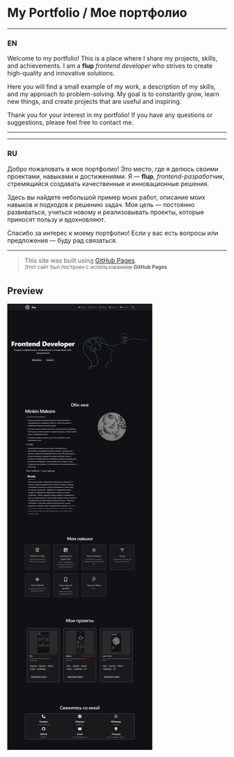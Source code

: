 
# My Portfolio / Мое портфолио

---

### EN

Welcome to my portfolio! This is a place where I share my projects, skills, and achievements. I am a **flup** _frontend developer_ who strives to create high-quality and innovative solutions.

Here you will find a small example of my work, a description of my skills, and my approach to problem-solving. My goal is to constantly grow, learn new things, and create projects that are useful and inspiring.

Thank you for your interest in my portfolio! If you have any questions or suggestions, please feel free to contact me.


---

---

### RU

Добро пожаловать в мое портфолио! Это место, где я делюсь своими проектами, навыками и достижениями. Я — **flup**, _frontend-разработчик_, стремящийся создавать качественные и инновационные решения.

Здесь вы найдете небольшой пример моих работ, описание моих навыков и подходов к решению задач. Моя цель — постоянно развиваться, учиться новому и реализовывать проекты, которые приносят пользу и вдохновляют.

Спасибо за интерес к моему портфолио! Если у вас есть вопросы или предложения — буду рад связаться.

---

> This site was built using [GitHub Pages](https://flup1703.github.io/my-portfolio/).
> <br><sup>Этот сайт был построен с использованием **GitHub Pages** </sup>

## Preview

![preview](https://github.com/flup1703/my-portfolio/blob/main/picture.png)

